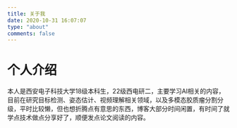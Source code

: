```yaml
---
title: 关于我
date: 2020-10-31 16:07:07
type: "about"
comments: false
---
```


# 个人介绍

本人是西安电子科技大学18级本科生，22级西电研二，主要学习AI相关的内容，目前在研究目标检测、姿态估计、视频理解相关领域，以及多模态胶质瘤分割分级，平时比较懒，但也想折腾点有意思的东西，博客大部分时间闲置，有时间了就学点技术做点分享好了，顺便发点论文阅读的内容。

